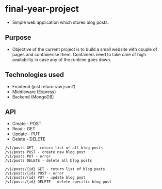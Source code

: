 # final-year-project

* Simple web application which stores blog posts.

## Purpose
* Objective of the current project is to build a small website with couple of pages and containerise them. Containers need to take care of high availability in case any of the runtime goes down.

## Technologies used
* Frontend (just return raw json?)
* Middleware (Express)
* Backend (MongoDB)

## API
* Create - POST
* Read - GET
* Update - PUT
* Delete - DELETE
```
/v1/posts GET - return list of all blog posts
/v1/posts POST - create new blog post
/v1/posts PUT - error
/v1/posts DELETE - delete all blog posts

/v1/posts/{id} GET - return list of blog posts
/v1/posts/{id} POST - error
/v1/posts/{id} PUT - update blog post
/v1/posts/{id} DELETE - delete specific blog post
```
